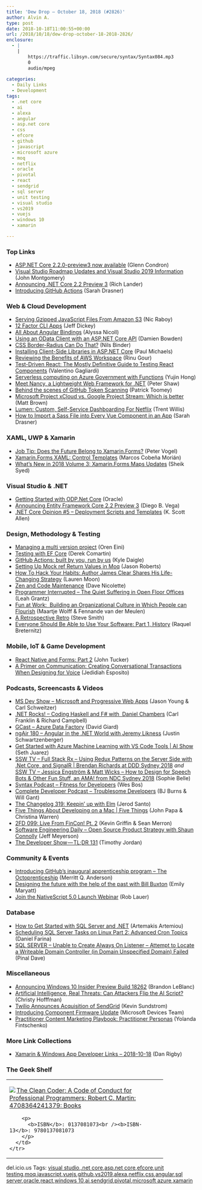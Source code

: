 ```yaml
---
title: 'Dew Drop – October 18, 2018 (#2826)'
author: Alvin A.
type: post
date: 2018-10-18T11:00:55+00:00
url: /2018/10/18/dew-drop-october-18-2018-2826/
enclosure:
  - |
    |
        https://traffic.libsyn.com/secure/syntax/Syntax084.mp3
        0
        audio/mpeg
        
categories:
  - Daily Links
  - Development
tags:
  - .net core
  - ai
  - alexa
  - angular
  - asp.net core
  - css
  - efcore
  - github
  - javascript
  - microsoft azure
  - moq
  - netflix
  - oracle
  - pivotal
  - react
  - sendgrid
  - sql server
  - unit testing
  - visual studio
  - vs2019
  - vuejs
  - windows 10
  - xamarin

---
```

### <a name="top"></a>Top Links

  * <a href="https://blogs.msdn.microsoft.com/webdev/2018/10/17/asp-net-core-2-2-0-preview3-now-available/" target="_blank">ASP.NET Core 2.2.0-preview3 now available</a> (Glenn Condron)
  * <a href="https://blogs.msdn.microsoft.com/visualstudio/2018/10/17/visual-studio-roadmap-updates-and-visual-studio-2019-information/" target="_blank">Visual Studio Roadmap Updates and Visual Studio 2019 Information</a> (John Montgomery)
  * <a href="https://blogs.msdn.microsoft.com/dotnet/2018/10/17/announcing-net-core-2-2-preview-3/" target="_blank">Announcing .NET Core 2.2 Preview 3</a> (Rich Lander)
  * <a href="https://css-tricks.com/introducing-github-actions/" target="_blank">Introducing GitHub Actions</a> (Sarah Drasner)



### <a name="web"></a>Web & Cloud Development

  * <a href="https://www.thepolyglotdeveloper.com/2018/10/serving-gzipped-javascript-files-amazon-s3/" target="_blank">Serving Gzipped JavaScript Files From Amazon S3</a> (Nic Raboy)
  * <a href="https://medium.com/@jdxcode/12-factor-cli-apps-dd3c227a0e46" target="_blank">12 Factor CLI Apps</a> (Jeff Dickey)
  * <a href="https://www.telerik.com/blogs/all-about-angular-bindings" target="_blank">All About Angular Bindings</a> (Alyssa Nicoll)
  * <a href="https://damienbod.com/2018/10/18/using-an-odata-client-with-an-asp-net-core-api/" target="_blank">Using an OData Client with an ASP.NET Core API</a> (Damien Bowden)
  * <a href="https://www.webdesignerdepot.com/2018/10/css-border-radius-can-do-that/" target="_blank">CSS Border-Radius Can Do That?</a> (Nils Binder)
  * <a href="https://dzone.com/articles/installing-client-side-libraries-in-aspnet-core?utm_medium=feed&utm_source=feedpress.me&utm_campaign=Feed%3A+dzone%2Fwebdev" target="_blank">Installing Client-Side Libraries in ASP.NET Core</a> (Paul Michaels)
  * <a href="https://dzone.com/articles/unbelievable-benefits-of-aws-workspace?utm_medium=feed&utm_source=feedpress.me&utm_campaign=Feed%3A+dzone%2Fcloud" target="_blank">Reviewing the Benefits of AWS Workspace</a> (Rinu Gour)
  * <a href="https://dev.to/valentinogagliardi/test-driven-react-the-mostly-definitive-guide-to-testing-react-components-5eel" target="_blank">Test-Driven React: The Mostly Definitive Guide to Testing React Components</a> (Valentino Gagliardi)
  * <a href="https://blogs.msdn.microsoft.com/azuregov/2018/10/17/serverless-computing-on-azure-government-with-functions/" target="_blank">Serverless computing on Azure Government with Functions</a> (Yujin Hong)
  * <a href="https://auth0.com/blog/meet-nancy-a-lightweight-web-framework-for-dot-net/" target="_blank">Meet Nancy, a Lightweight Web Framework for .NET</a> (Peter Shaw)
  * <a href="https://blog.github.com/2018-10-17-behind-the-scenes-of-github-token-scanning/" target="_blank">Behind the scenes of GitHub Token Scanning</a> (Patrick Toomey)
  * <a href="http://feedproxy.google.com/~r/wmexperts/~3/Ts3VGdEZljo/microsoft-project-xcloud-vs-google-project-stream" target="_blank">Microsoft Project xCloud vs. Google Project Stream: Which is better</a> (Matt Brown)
  * <a href="https://medium.com/netflix-techblog/lumen-custom-self-service-dashboarding-for-netflix-8c56b541548c?source=rss----2615bd06b42e---4" target="_blank">Lumen: Custom, Self-Service Dashboarding For Netflix</a> (Trent Willis)
  * <a href="https://css-tricks.com/how-to-import-a-sass-file-into-every-vue-component-in-an-app/" target="_blank">How to Import a Sass File into Every Vue Component in an App</a> (Sarah Drasner)



### <a name="silverlight"></a>XAML, UWP & Xamarin

  * <a href="https://visualstudiomagazine.com/blogs/tool-tracker/2018/09/xamarin-forms-future.aspx" target="_blank">Job Tip: Does the Future Belong to Xamarin.Forms?</a> (Peter Vogel)
  * <a href="https://marcoscobena.com/?i=xf-xaml-control-templates" target="_blank">Xamarin.Forms XAML: Control Templates</a> (Marcos Cobeña Morián)
  * <a href="https://blog.syncfusion.com/post/whats-new-in-2018-volume-3-xamarin-forms-maps-updates.aspx" target="_blank">What’s New in 2018 Volume 3: Xamarin.Forms Maps Updates</a> (Sheik Syed)



### <a name="dotnet"></a>Visual Studio & .NET

  * <a href="https://www.oracle.com/webfolder/technetwork/tutorials/obe/db/dotnet/ODPNET_Core_get_started/index.html" target="_blank">Getting Started with ODP.Net Core</a> (Oracle)
  * <a href="https://blogs.msdn.microsoft.com/dotnet/2018/10/17/announcing-entity-framework-core-2-2-preview-3/" target="_blank">Announcing Entity Framework Core 2.2 Preview 3</a> (Diego B. Vega)
  * <a href="http://odetocode.com/blogs/scott/archive/2018/10/17/net-core-opinion-5-deployment-scripts-and-templates.aspx" target="_blank">.NET Core Opinion #5 &#8211; Deployment Scripts and Templates</a> (K. Scott Allen)



### <a name="design"></a>Design, Methodology & Testing

  * <a href="http://feedproxy.google.com/~r/AyendeRahien/~3/qLJko2rx98s/managing-a-multi-version-project" target="_blank">Managing a multi version project</a> (Oren Eini)
  * <a href="https://codeopinion.com/testing-with-ef-core/" target="_blank">Testing with EF Core</a> (Derek Comartin)
  * <a href="https://blog.github.com/2018-10-17-action-demos/" target="_blank">GitHub Actions: built by you, run by us</a> (Kyle Daigle)
  * <a href="http://dontcodetired.com/blog/post/Setting-Up-Mock-ref-Return-Values-in-Moq" target="_blank">Setting Up Mock ref Return Values in Moq</a> (Jason Roberts)
  * <a href="https://blog.trello.com/atomic-habits-james-clear" target="_blank">How To Hack Your Habits: Author James Clear Shares His Life-Changing Strategy</a> (Lauren Moon)
  * <a href="http://feedproxy.google.com/~r/LeadingAgile/~3/89GFYhJd27E/" target="_blank">Zen and Code Maintenance</a> (Dave Nicolette)
  * <a href="http://feedproxy.google.com/~r/Typemock/~3/epkAuZtAdBo/" target="_blank">Programmer Interrupted – The Quiet Suffering in Open Floor Offices</a> (Leah Grantz)
  * <a href="https://www.infoq.com/articles/fun-people-flourish?utm_campaign=infoq_content&utm_source=infoq&utm_medium=feed&utm_term=global" target="_blank">Fun at Work:&nbsp; Building an Organizational Culture in Which People can Flourish</a> (Maartje Wolff & Fennande van der Meulen)
  * <a href="https://ardalis.com/a-retrospective-retro" target="_blank">A Retrospective Retro</a> (Steve Smith)
  * <a href="https://content.pivotal.io/home-page/everyone-should-be-able-to-use-your-software-part-1-history" target="_blank">Everyone Should Be Able to Use Your Software: Part 1, History</a> (Raquel Breternitz)



### <a name="mobile"></a>Mobile, IoT & Game Development

  * <a href="https://codeburst.io/react-native-and-forms-part-2-555ee4571550?source=rss----61061eb0c96b---4" target="_blank">React Native and Forms: Part 2</a> (John Tucker)
  * <a href="https://developer.amazon.com/blogs/alexa/post/d0b80741-ae85-4b75-b8ba-9c9c009c35c3/a-primer-on-communication-creating-conversational-transactions-when-designing-for-voice" target="_blank">A Primer on Communication: Creating Conversational Transactions When Designing for Voice</a> (Jedidiah Esposito)



### <a name="podcasts"></a>Podcasts, Screencasts & Videos

  * <a href="http://msdevshow.com/2018/10/microsoft-and-progressive-web-apps/" target="_blank">MS Dev Show &#8211; Microsoft and Progressive Web Apps</a> (Jason Young & Carl Schweitzer)
  * <a href="http://www.dotnetrocks.com/default.aspx?ShowNum=1590" target="_blank">.NET Rocks! &#8211; Coding Haskell and F# with&nbsp; Daniel Chambers</a> (Carl Franklin & Richard Campbell)
  * <a href="http://DavidGiard.com/2018/10/18/AzureDataFactory.aspx" target="_blank">GCast &#8211; Azure Data Factory</a> (David Giard)
  * <a href="http://audio.angularair.com/e/ngair-180-angular-in-the-net-world-with-jeremy-likness/" target="_blank">ngAir 180 &#8211; Angular in the .NET World with Jeremy Likness</a> (Justin Schwartzenberger)
  * <a href="https://channel9.msdn.com/Shows/AI-Show/VS-Code-Tools-for-AI-Get-Started-with-Azure-Machine-Learning?WT.mc_id=DX_MVP4025064" target="_blank">Get Started with Azure Machine Learning with VS Code Tools | AI Show</a> (Seth Juarez)
  * <a href="https://tv.ssw.com/7545/full-stack-rx-brendan-richards-ddd-sydney-2018" target="_blank">SSW TV &#8211; Full Stack Rx – Using Redux Patterns on the Server Side with .Net Core, and SignalR | Brendan Richards at DDD Sydney 2018</a> _and_ <a href="https://tv.ssw.com/7497/jessica-engstrom-matt-wicks-how-to-design-for-speech-bots-other-fun-stuff-an-ama-from-ndc-sydney-2018" target="_blank">SSW TV &#8211; Jessica Engström & Matt Wicks – How to Design for Speech Bots & Other Fun Stuff, an AMA! from NDC Sydney 2018</a> (Sophie Belle)
  * <a href="https://traffic.libsyn.com/secure/syntax/Syntax084.mp3" target="_blank">Syntax Podcast &#8211; Fitness for Developers</a> (Wes Bos)
  * <a href="https://completedeveloperpodcast.com/episode-166/?utm_source=rss&utm_medium=rss&utm_campaign=episode-166" target="_blank">Complete Developer Podcast &#8211; Troublesome Developers</a> (BJ Burns & Will Gant)
  * <a href="https://changelog.com/podcast/319" target="_blank">The Changelog 319: Keepin&#8217; up with Elm</a> (Jerod Santo)
  * <a href="https://channel9.msdn.com/Shows/5-Things/Five-Things-About-Developing-on-a-Mac?WT.mc_id=DX_MVP4025064" target="_blank">Five Things About Developing on a Mac | Five Things</a> (John Papa & Christina Warren)
  * <a href="https://2frugaldudes.com/2fd-099-live-from-fincon-pt-2/" target="_blank">2FD 099: Live From FinCon! Pt. 2</a> (Kevin Griffin & Sean Merron)
  * <a href="https://softwareengineeringdaily.com/2018/10/18/open-source-product-strategy-with-shaun-connolly/" target="_blank">Software Engineering Daily &#8211; Open Source Product Strategy with Shaun Connolly</a> (Jeff Meyerson)
  * <a href="https://medium.com/google-developers/the-developer-show-tl-dr-131-100b1050c1e5?source=rss----2e5ce7f173a5---4" target="_blank">The Developer Show — TL;DR 131</a> (Timothy Jordan)



### <a name="events"></a>Community & Events

  * <a href="https://blog.github.com/2018-10-17-introducing-githubs-inaugural-apprenticeship-program-the-octoprenticeship/" target="_blank">Introducing GitHub’s inaugural apprenticeship program &#8211; The Octoprenticeship</a> (Merritt Q. Anderson)
  * <a href="https://www.microsoft.com/en-us/research/blog/designing-the-future-with-the-help-of-the-past-with-bill-buxton/" target="_blank">Designing the future with the help of the past with Bill Buxton</a> (Emily Maryatt)
  * <a href="https://www.nativescript.org/blog/join-the-nativescript-5.0-launch-webinar" target="_blank">Join the NativeScript 5.0 Launch Webinar</a> (Rob Lauer)



### <a name="sql"></a>Database

  * <a href="http://feedproxy.google.com/~r/MSSQLTips-LatestSqlServerTips/~3/BgtMIk6PsFU/tip.asp" target="_blank">How to Get Started with SQL Server and .NET</a> (Artemakis Artemiou)
  * <a href="http://feedproxy.google.com/~r/MSSQLTips-LatestSqlServerTips/~3/c0orPB862c8/tip.asp" target="_blank">Scheduling SQL Server Tasks on Linux Part 2: Advanced Cron Topics</a> (Daniel Farina)
  * <a href="https://blog.sqlauthority.com/2018/10/18/sql-server-unable-to-create-always-on-listener-attempt-to-locate-a-writeable-domain-controller-in-domain-unspecified-domain-failed/" target="_blank">SQL SERVER – Unable to Create Always On Listener – Attempt to Locate a Writeable Domain Controller (in Domain Unspecified Domain) Failed</a> (Pinal Dave)



### <a name="misc"></a>Miscellaneous

  * <a href="https://blogs.windows.com/blog/2018/10/17/announcing-windows-10-insider-preview-build-18262/?WT.mc_id=DX_MVP4025064" target="_blank">Announcing Windows 10 Insider Preview Build 18262</a> (Brandon LeBlanc)
  * <a href="https://www.preemptive.com/blog/article/1071-artificial-intelligence-real-threats-can-attackers-flip-the-ai-script/106-risk-management" target="_blank">Artificial Intelligence, Real Threats: Can Attackers Flip the AI Script?</a> (Christy Hofffman)
  * <a href="http://feedproxy.google.com/~r/ProgrammableWeb/~3/XacobIzsiAo/17" target="_blank">Twilio Announces Acquisition of SendGrid</a> (Kevin Sundstrom)
  * <a href="https://blogs.windows.com/buildingapps/2018/10/17/introducing-component-firmware-update/?WT.mc_id=DX_MVP4025064" target="_blank">Introducing Component Firmware Update</a> (Microsoft Devices Team)
  * <a href="https://developermedia.com/practitioner-content-marketing-playbook-practitioner-personas/" target="_blank">Practitioner Content Marketing Playbook: Practitioner Personas</a> (Yolanda Fintschenko)



### <a name="links"></a>More Link Collections

  * <a href="https://links.danrigby.com/2018/10/app-developer-links-2018-10-18/" target="_blank">Xamarin & Windows App Developer Links &#8211; 2018-10-18</a> (Dan Rigby)



### <a name="shelf"></a>The Geek Shelf

<div class="wlWriterEditableSmartContent" id="scid:7dc1bd33-94bd-46fd-a20b-0131235bcd47:cd4f75a7-2644-41c4-a9d0-6314a45ba5f2" style="margin: 0px; padding: 0px; float: none; display: inline;">
  <table cellspacing="0" cellpadding="2" width="400" border="0" unselectable="on">
    <tr>
      <td valign="top" width="400">
        <p>
          <a title="The Clean Coder: A Code of Conduct for Professional Programmers: Robert C. Martin: 4708364241379: Books" href="https://www.amazon.com/exec/obidos/ASIN/0137081073/amavin-20"><img data-recalc-dims="1" decoding="async" src="https://i0.wp.com/images-na.ssl-images-amazon.com/images/I/5154eSTKUxL._AC_US218_.jpg?w=660&#038;ssl=1" border="0" align="left" style="float:left" />The Clean Coder: A Code of Conduct for Professional Programmers: Robert C. Martin: 4708364241379: Books</a>
        </p>
        
        <p>
          <b>ISBN</b>: 0137081073<br /><b>ISBN-13</b>: 9780137081073
        </p>
      </td>
    </tr>
  </table>
</div>



<div class="wlWriterEditableSmartContent" id="scid:77ECF5F8-D252-44F5-B4EB-D463C5396A79:a9af2fa8-f615-437f-89eb-454a5742e07d" style="margin: 0px; padding: 0px; float: none; display: inline;">
  del.icio.us Tags: <a href="http://del.icio.us/popular/visual+studio" rel="tag">visual studio</a>,<a href="http://del.icio.us/popular/.net+core" rel="tag">.net core</a>,<a href="http://del.icio.us/popular/asp.net+core" rel="tag">asp.net core</a>,<a href="http://del.icio.us/popular/efcore" rel="tag">efcore</a>,<a href="http://del.icio.us/popular/unit+testing" rel="tag">unit testing</a>,<a href="http://del.icio.us/popular/moq" rel="tag">moq</a>,<a href="http://del.icio.us/popular/javascript" rel="tag">javascript</a>,<a href="http://del.icio.us/popular/vuejs" rel="tag">vuejs</a>,<a href="http://del.icio.us/popular/github" rel="tag">github</a>,<a href="http://del.icio.us/popular/vs2019" rel="tag">vs2019</a>,<a href="http://del.icio.us/popular/alexa" rel="tag">alexa</a>,<a href="http://del.icio.us/popular/netflix" rel="tag">netflix</a>,<a href="http://del.icio.us/popular/css" rel="tag">css</a>,<a href="http://del.icio.us/popular/angular" rel="tag">angular</a>,<a href="http://del.icio.us/popular/sql+server" rel="tag">sql server</a>,<a href="http://del.icio.us/popular/oracle" rel="tag">oracle</a>,<a href="http://del.icio.us/popular/react" rel="tag">react</a>,<a href="http://del.icio.us/popular/windows+10" rel="tag">windows 10</a>,<a href="http://del.icio.us/popular/ai" rel="tag">ai</a>,<a href="http://del.icio.us/popular/sendgrid" rel="tag">sendgrid</a>,<a href="http://del.icio.us/popular/pivotal" rel="tag">pivotal</a>,<a href="http://del.icio.us/popular/microsoft+azure" rel="tag">microsoft azure</a>,<a href="http://del.icio.us/popular/xamarin" rel="tag">xamarin</a>
</div>